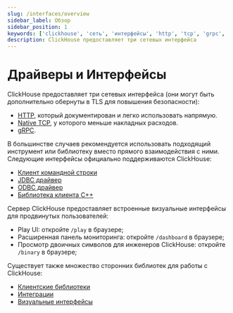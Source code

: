 ```yaml
---
slug: /interfaces/overview
sidebar_label: Обзор
sidebar_position: 1
keywords: ['clickhouse', 'сеть', 'интерфейсы', 'http', 'tcp', 'grpc', 'командная строка', 'клиент', 'jdbc', 'odbc', 'драйвер']
description: ClickHouse предоставляет три сетевых интерфейса
---
```



# Драйверы и Интерфейсы

ClickHouse предоставляет три сетевых интерфейса (они могут быть дополнительно обернуты в TLS для повышения безопасности):

- [HTTP](http.md), который документирован и легко использовать напрямую.
- [Native TCP](../interfaces/tcp.md), у которого меньше накладных расходов.
- [gRPC](grpc.md).

В большинстве случаев рекомендуется использовать подходящий инструмент или библиотеку вместо прямого взаимодействия с ними. Следующие интерфейсы официально поддерживаются ClickHouse:

- [Клиент командной строки](../interfaces/cli.md)
- [JDBC драйвер](../interfaces/jdbc.md)
- [ODBC драйвер](../interfaces/odbc.md)
- [Библиотека клиента C++](../interfaces/cpp.md)

Сервер ClickHouse предоставляет встроенные визуальные интерфейсы для продвинутых пользователей:

- Play UI: откройте `/play` в браузере;
- Расширенная панель мониторинга: откройте `/dashboard` в браузере;
- Просмотр двоичных символов для инженеров ClickHouse: откройте `/binary` в браузере;

Существует также множество сторонних библиотек для работы с ClickHouse:

- [Клиентские библиотеки](../interfaces/third-party/client-libraries.md)
- [Интеграции](../interfaces/third-party/integrations.md)
- [Визуальные интерфейсы](../interfaces/third-party/gui.md)
